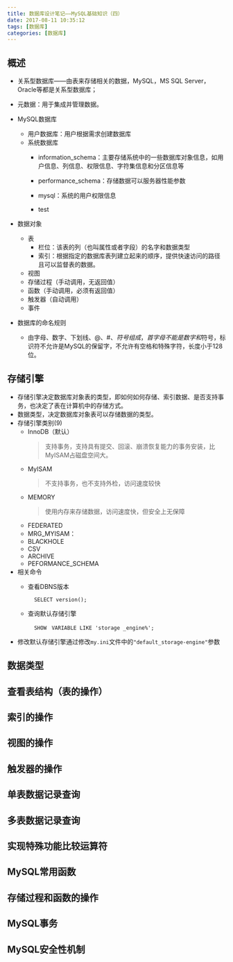 ```yaml
---
title: 数据库设计笔记——MySQL基础知识（四）
date: 2017-08-11 10:35:12
tags: [数据库]
categories: [数据库]
---
```

## 概述

-  关系型数据库——由表来存储相关的数据，MySQL，MS SQL Server，Oracle等都是关系型数据库；

-  元数据：用于集成并管理数据。
-  MySQL数据库
	- 用户数据库：用户根据需求创建数据库
	- 系统数据库
		- information_schema：主要存储系统中的一些数据库对象信息，如用户信息、列信息、权限信息、字符集信息和分区信息等

		- performance_schema：存储数据可以服务器性能参数

		- mysql：系统的用户权限信息

		- test 
-  数据对象
	- 表
		- 栏位：该表的列（也叫属性或者字段）的名字和数据类型
		- 索引：根据指定的数据库表列建立起来的顺序，提供快速访问的路径且可以监督表的数据。
	- 视图
	- 存储过程（手动调用，无返回值）
	- 函数（手动调用，必须有返回值）
	- 触发器（自动调用）
	- 事件
-  数据库的命名规则
	- 由字母、数字、下划线、@、#、$符号组成，首字母不能是数字和$符号，标识符不允许是MySQL的保留字，不允许有空格和特殊字符，长度小于128位。

## 存储引擎
-  存储引擎决定数据库对象表的类型，即如何如何存储、索引数据、是否支持事务，也决定了表在计算机中的存储方式。
-  数据类型，决定数据库对象表可以存储数据的类型。
-  存储引擎类别(9)
	- InnoDB（默认）
		> 支持事务，支持具有提交、回滚、崩溃恢复能力的事务安装，比MyISAM占磁盘空间大。
	- MyISAM
		> 不支持事务，也不支持外检，访问速度较快
	- MEMORY
		> 使用内存来存储数据，访问速度快，但安全上无保障
	- FEDERATED
	- MRG_MYISAM：
	- BLACKHOLE
	- CSV
	- ARCHIVE
	- PEFORMANCE_SCHEMA
-  相关命令
	- 查看DBNS版本

			SELECT version();	

	- 查询默认存储引擎
	
			SHOW　VARIABLE LIKE 'storage _engine%';　

-  修改默认存储引擎通过修改`my.ini`文件中的`"default_storage-engine"`参数

## 数据类型


## 查看表结构（表的操作）


## 索引的操作


## 视图的操作


## 触发器的操作


## 单表数据记录查询


## 多表数据记录查询


## 实现特殊功能比较运算符


## MySQL常用函数


## 存储过程和函数的操作


## MySQL事务


## MySQL安全性机制




